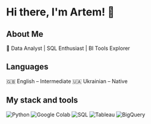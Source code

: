 # Hi there, I'm Artem! 👋

## About Me

🔹 Data Analyst | SQL Enthusiast | BI Tools Explorer

## Languages

🇬🇧 English – Intermediate
🇺🇦 Ukrainian – Native


## My stack and tools
![Python](https://github.com/user-attachments/assets/4564c652-963c-4b9f-989f-ee874dd475df)
![Google Colab](https://github.com/user-attachments/assets/ebf7c3f7-abec-4d2c-b9e1-4e941546dbed)
![SQL](https://github.com/user-attachments/assets/c8e7b2a8-abde-4b10-8b94-f3085fd2a7df)
![Tableau](https://img.shields.io/badge/Tableau-E97627?style=for-the-badge&logo=tableau&logoColor=white)
![BigQuery](https://img.shields.io/badge/BigQuery-4285F4?style=for-the-badge&logo=googlecloud&logoColor=white)






